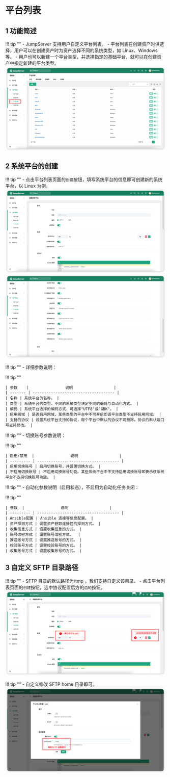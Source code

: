 # 平台列表
## 1 功能简述
!!! tip ""
    - JumpServer 支持用户自定义平台列表。
    - 平台列表在创建资产时供选择，用户可以在创建资产时为资产选择不同的系统类型，如 Linux、Windows 等。
    - 用户也可以新建一个平台类型，并选择指定的基础平台，就可以在创建资产中指定新建的平台类型。
![platform_list01](../../../img/platform_list01.png)

## 2 系统平台的创建
!!! tip ""
    - 点击平台列表页面的`创建`按钮，填写系统平台的信息即可创建新的系统平台，以 Linux 为例。
![platform_list02](../../../img/platform_list02.png)
![platform_list03](../../../img/platform_list03.png)

!!! tip ""
    - 详细参数说明：

!!! tip ""

    | 参数    |                说明                  |
    | ------- | ------------------------------------ |
    | 名称 | 系统平台的名称。 |
    | 类型 | 系统平台的类型，不同的系统类型决定不同的编码与自动化方式。 |
    | 编码 | 系统平台选择的编码方式，可选择"UTF8"或"GBK"。 |
    | 启用网域 | 是否启用网域，某些类型的平台中不可开启即该平台类型不支持启用网域。 |
    | 支持的协议 | 设置系统平台支持的协议，每个平台中默认的协议不可删除。协议的默认端口号支持修改。 |

!!! tip ""
    - 切换账号参数说明：

!!! tip ""

    | 启用/禁用  |                说明                  |
    | --------- | ------------------------------------ |
    | 启用切换账号 | 启用切换账号，并设置切换方式。 |
    | 不启用切换账号 | 不启用切换账号功能。某些系统平台中不支持启用切换账号即表示该系统平台不支持切换账号功能。 |

!!! tip ""
    - 自动化参数说明（启用状态），不启用为自动化任务关闭：

!!! tip ""

    | 参数  |                说明                  |
    | --------- | ------------------------------------ |
    | Ansible配置 | Ansible 连接等信息配置。 |
    | 资产探测方式 | 设置资产获取连接性的探测方式。 |
    | 收集信息方式 | 设置收集信息的方式。 |
    | 账号改密方式 | 设置账号改密方式。  |
    | 推送账号方式 | 设置推送账号的方式。 |
    | 校验账号方式 | 设置校验账号的方式。 |
    | 收集账号方式 | 设置收集账号的方式。 |

## 3 自定义 SFTP 目录路径
!!! tip ""
    - SFTP 目录的默认路径为/tmp ，我们支持自定义该目录。
    - 点击平台列表页面的`创建`按钮，选中协议配置后方的`齿轮`按钮。
![platform_list04](../../../img/platform_list04.png)

!!! tip ""
    - 自定义修改 SFTP home 目录即可。
![platform_list05](../../../img/platform_list05.png)
    